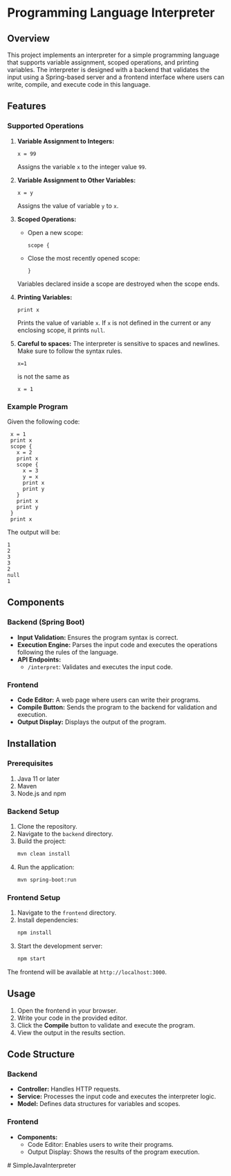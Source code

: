 # Programming Language Interpreter

## Overview

This project implements an interpreter for a simple programming language that supports variable assignment, scoped operations, and printing variables. The interpreter is designed with a backend that validates the input using a Spring-based server and a frontend interface where users can write, compile, and execute code in this language.

## Features

### Supported Operations
1. **Variable Assignment to Integers:**
   ```
   x = 99
   ```
   Assigns the variable `x` to the integer value `99`.

2. **Variable Assignment to Other Variables:**
   ```
   x = y
   ```
   Assigns the value of variable `y` to `x`.

3. **Scoped Operations:**
    - Open a new scope:
      ```
      scope {
      ```
    - Close the most recently opened scope:
      ```
      }
      ```
   Variables declared inside a scope are destroyed when the scope ends.

4. **Printing Variables:**
   ```
   print x
   ```
   Prints the value of variable `x`. If `x` is not defined in the current or any enclosing scope, it prints `null`.

5. **Careful to spaces:**
   The interpreter is sensitive to spaces and newlines. Make sure to follow the syntax rules.
    ```
    x=1
    ```
    is not the same as
    ```
    x = 1
    ```   

### Example Program

Given the following code:
```
 x = 1
 print x
 scope {
   x = 2
   print x
   scope {
     x = 3
     y = x
     print x
     print y
   }
   print x
   print y
 }
 print x
```

The output will be:
```
1
2
3
3
2
null
1
```

## Components

### Backend (Spring Boot)
- **Input Validation:** Ensures the program syntax is correct.
- **Execution Engine:** Parses the input code and executes the operations following the rules of the language.
- **API Endpoints:**
    - `/interpret`: Validates and executes the input code.

### Frontend
- **Code Editor:** A web page where users can write their programs.
- **Compile Button:** Sends the program to the backend for validation and execution.
- **Output Display:** Displays the output of the program.

## Installation

### Prerequisites
1. Java 11 or later
2. Maven
3. Node.js and npm

### Backend Setup
1. Clone the repository.
2. Navigate to the `backend` directory.
3. Build the project:
   ```bash
   mvn clean install
   ```
4. Run the application:
   ```bash
   mvn spring-boot:run
   ```

### Frontend Setup
1. Navigate to the `frontend` directory.
2. Install dependencies:
   ```bash
   npm install
   ```
3. Start the development server:
   ```bash
   npm start
   ```

The frontend will be available at `http://localhost:3000`.

## Usage
1. Open the frontend in your browser.
2. Write your code in the provided editor.
3. Click the **Compile** button to validate and execute the program.
4. View the output in the results section.

## Code Structure

### Backend
- **Controller:** Handles HTTP requests.
- **Service:** Processes the input code and executes the interpreter logic.
- **Model:** Defines data structures for variables and scopes.

### Frontend
- **Components:**
    - Code Editor: Enables users to write their programs.
    - Output Display: Shows the results of the program execution.


#   S i m p l e J a v a I n t e r p r e t e r 
 
 
